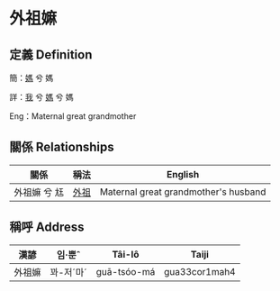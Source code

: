 # 外祖嫲
## 定義 Definition
簡：[媽](member3.md) 兮 媽

詳：[我](member1.md) 兮 [媽](member3.md) 兮 媽

Eng：Maternal great grandmother

## 關係 Relationships

關係 | 稱法 | English
--- | --- | --- 
外祖嫲 兮 尪 | [外祖](member44.md) | Maternal great grandmother's husband


## 稱呼 Address

漢諺 | 임·뿐ˆ | Tâi-lô | Taiji
--- | --- | --- | --- 
外祖嫲 | 꽈-저ˊ마ˊ | guā-tsóo-má | gua33cor1mah4 
